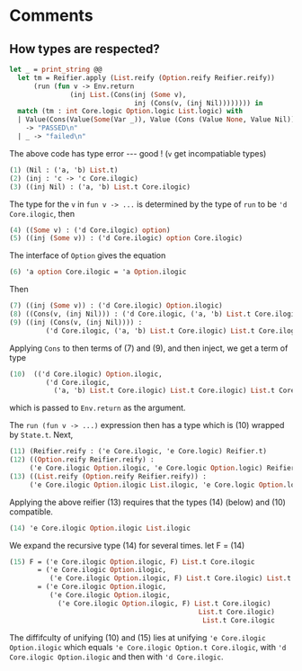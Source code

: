 # Comments

## How types are respected?

```ocaml
let _ = print_string @@
  let tm = Reifier.apply (List.reify (Option.reify Reifier.reify))
      (run (fun v -> Env.return
               (inj List.(Cons(inj (Some v),
                               inj (Cons(v, (inj Nil)))))))) in
  match (tm : int Core.logic Option.logic List.logic) with
  | Value(Cons(Value(Some(Var _)), Value (Cons (Value None, Value Nil))))
    -> "PASSED\n"
  | _ -> "failed\n"
```
The above code has type error --- good ! (`v` get incompatiable types) 

``` ocaml
(1) (Nil : ('a, 'b) List.t)
(2) (inj : 'c -> 'c Core.ilogic)
(3) ((inj Nil) : ('a, 'b) List.t Core.ilogic)
```

The type for the `v` in `fun v -> ...` is determined by the type of `run`
to be `'d Core.ilogic`, then 

```ocaml
(4) ((Some v) : ('d Core.ilogic) option) 
(5) ((inj (Some v)) : ('d Core.ilogic) option Core.ilogic) 
```
The interface of `Option` gives the equation 
```ocaml
(6) 'a option Core.ilogic = 'a Option.ilogic
```
Then

```ocaml
(7) ((inj (Some v)) : ('d Core.ilogic) Option.ilogic) 
(8) ((Cons(v, (inj Nil))) : ('d Core.ilogic, ('a, 'b) List.t Core.ilogic) List.t)
(9) ((inj (Cons(v, (inj Nil)))) : 
         ('d Core.ilogic, ('a, 'b) List.t Core.ilogic) List.t Core.ilogic)
```
Applying `Cons` to then terms of (7) and (9), and then inject, we get a term of type

```ocaml
(10)  (('d Core.ilogic) Option.ilogic, 
         ('d Core.ilogic, 
           ('a, 'b) List.t Core.ilogic) List.t Core.ilogic) List.t Core.ilogic
```		   
which is passed to `Env.return` as the argument.

The `run (fun v -> ...)` expression then has a type which is (10) wrapped by `State.t`. Next,

```ocaml
(11) (Reifier.reify : ('e Core.ilogic, 'e Core.logic) Reifier.t)
(12) ((Option.reify Reifier.reify) : 
     ('e Core.ilogic Option.ilogic, 'e Core.logic Option.logic) Reifier.t))
(13) ((List.reify (Option.reify Reifier.reify)) : 
     ('e Core.ilogic Option.ilogic List.ilogic, 'e Core.logic Option.logic List.logic) Reifier.t))
```	 
Applying the above reifier (13) requires that the types (14) (below) and (10) compatible.

```ocaml
(14) 'e Core.ilogic Option.ilogic List.ilogic
```
We expand the recursive type (14) for several times. let F = (14)
```ocaml
(15) F = ('e Core.ilogic Option.ilogic, F) List.t Core.ilogic 
       = ('e Core.ilogic Option.ilogic, 
          ('e Core.ilogic Option.ilogic, F) List.t Core.ilogic) List.t Core.ilogic
       = ('e Core.ilogic Option.ilogic, 
          ('e Core.ilogic Option.ilogic, 
            ('e Core.ilogic Option.ilogic, F) List.t Core.ilogic) 
                                               List.t Core.ilogic) 
                                                List.t Core.ilogic
```
The diffifculty of unifying (10) and (15) lies at unifying `'e Core.ilogic Option.ilogic` which
equals `'e Core.ilogic Option.t Core.ilogic`, with `'d Core.ilogic Option.ilogic` and then
with `'d Core.ilogic`.



